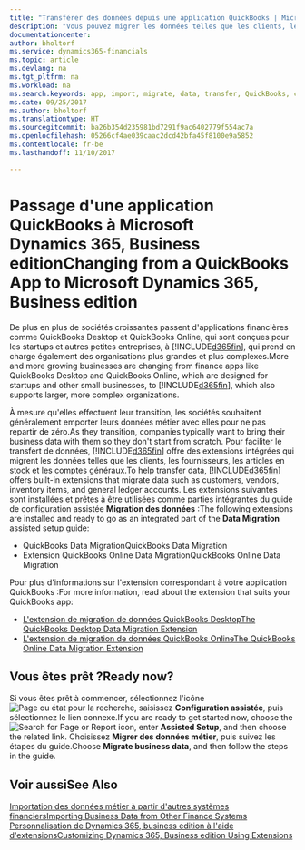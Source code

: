 ```yaml
---
title: "Transférer des données depuis une application QuickBooks | Microsoft Docs"
description: "Vous pouvez migrer les données telles que les clients, les fournisseurs, les articles en stock et les comptes généraux des applications QuickBooks vers Dynamics 365, Business edition."
documentationcenter: 
author: bholtorf
ms.service: dynamics365-financials
ms.topic: article
ms.devlang: na
ms.tgt_pltfrm: na
ms.workload: na
ms.search.keywords: app, import, migrate, data, transfer, QuickBooks, customize
ms.date: 09/25/2017
ms.author: bholtorf
ms.translationtype: HT
ms.sourcegitcommit: ba26b354d235981bd7291f9ac6402779f554ac7a
ms.openlocfilehash: 05266cf4ae039caac2dcd42bfa45f8100e9a5852
ms.contentlocale: fr-be
ms.lasthandoff: 11/10/2017

---
```



# <a name="changing-from-a-quickbooks-app-to-microsoft-dynamics-365-business-edition"></a><span data-ttu-id="4c6e6-103">Passage d'une application QuickBooks à Microsoft Dynamics 365, Business edition</span><span class="sxs-lookup"><span data-stu-id="4c6e6-103">Changing from a QuickBooks App to Microsoft Dynamics 365, Business edition</span></span>
<span data-ttu-id="4c6e6-104">De plus en plus de sociétés croissantes passent d'applications financières comme QuickBooks Desktop et QuickBooks Online, qui sont conçues pour les startups et autres petites entreprises, à [!INCLUDE[d365fin](includes/d365fin_md.md)], qui prend en charge également des organisations plus grandes et plus complexes.</span><span class="sxs-lookup"><span data-stu-id="4c6e6-104">More and more growing businesses are changing from finance apps like QuickBooks Desktop and QuickBooks Online, which are designed for startups and other small businesses, to [!INCLUDE[d365fin](includes/d365fin_md.md)], which also supports larger, more complex organizations.</span></span> 

<span data-ttu-id="4c6e6-105">À mesure qu'elles effectuent leur transition, les sociétés souhaitent généralement emporter leurs données métier avec elles pour ne pas repartir de zéro.</span><span class="sxs-lookup"><span data-stu-id="4c6e6-105">As they transition, companies typically want to bring their business data with them so they don't start from scratch.</span></span> <span data-ttu-id="4c6e6-106">Pour faciliter le transfert de données, [!INCLUDE[d365fin](includes/d365fin_md.md)] offre des extensions intégrées qui migrent les données telles que les clients, les fournisseurs, les articles en stock et les comptes généraux.</span><span class="sxs-lookup"><span data-stu-id="4c6e6-106">To help transfer data, [!INCLUDE[d365fin](includes/d365fin_md.md)] offers built-in extensions that migrate data such as customers, vendors, inventory items, and general ledger accounts.</span></span> <span data-ttu-id="4c6e6-107">Les extensions suivantes sont installées et prêtes à être utilisées comme parties intégrantes du guide de configuration assistée **Migration des données** :</span><span class="sxs-lookup"><span data-stu-id="4c6e6-107">The following extensions are installed and ready to go as an integrated part of the **Data Migration** assisted setup guide:</span></span>

* <span data-ttu-id="4c6e6-108">QuickBooks Data Migration</span><span class="sxs-lookup"><span data-stu-id="4c6e6-108">QuickBooks Data Migration</span></span> 
* <span data-ttu-id="4c6e6-109">Extension QuickBooks Online Data Migration</span><span class="sxs-lookup"><span data-stu-id="4c6e6-109">QuickBooks Online Data Migration</span></span>

<span data-ttu-id="4c6e6-110">Pour plus d'informations sur l'extension correspondant à votre application QuickBooks :</span><span class="sxs-lookup"><span data-stu-id="4c6e6-110">For more information, read about the extension that suits your QuickBooks app:</span></span>   

* [<span data-ttu-id="4c6e6-111">L'extension de migration de données QuickBooks Desktop</span><span class="sxs-lookup"><span data-stu-id="4c6e6-111">The QuickBooks Desktop Data Migration Extension</span></span>](ui-extensions-quickbooks-data-migration.md)
* [<span data-ttu-id="4c6e6-112">L'extension de migration de données QuickBooks Online</span><span class="sxs-lookup"><span data-stu-id="4c6e6-112">The QuickBooks Online Data Migration Extension</span></span>](ui-extensions-quickbooks-online-data-migration.md)

## <a name="ready-now"></a><span data-ttu-id="4c6e6-113">Vous êtes prêt ?</span><span class="sxs-lookup"><span data-stu-id="4c6e6-113">Ready now?</span></span>
<span data-ttu-id="4c6e6-114">Si vous êtes prêt à commencer, sélectionnez l'icône ![Page ou état pour la recherche](media/ui-search/search_small.png "Page ou état pour la recherche"), saisissez **Configuration assistée**, puis sélectionnez le lien connexe.</span><span class="sxs-lookup"><span data-stu-id="4c6e6-114">If you are ready to get started now, choose the ![Search for Page or Report](media/ui-search/search_small.png "Search for Page or Report icon") icon, enter **Assisted Setup**, and then choose the related link.</span></span> <span data-ttu-id="4c6e6-115">Choisissez **Migrer des données métier**, puis suivez les étapes du guide.</span><span class="sxs-lookup"><span data-stu-id="4c6e6-115">Choose **Migrate business data**, and then follow the steps in the guide.</span></span>

## <a name="see-also"></a><span data-ttu-id="4c6e6-116">Voir aussi</span><span class="sxs-lookup"><span data-stu-id="4c6e6-116">See Also</span></span>
[<span data-ttu-id="4c6e6-117">Importation des données métier à partir d'autres systèmes financiers</span><span class="sxs-lookup"><span data-stu-id="4c6e6-117">Importing Business Data from Other Finance Systems</span></span>](upload-data.md)  
[<span data-ttu-id="4c6e6-118">Personnalisation de Dynamics 365, business edition à l'aide d'extensions</span><span class="sxs-lookup"><span data-stu-id="4c6e6-118">Customizing Dynamics 365, Business edition Using Extensions</span></span>](ui-extensions.md)   

